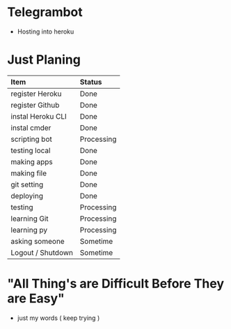 # Telegrambot
* Hosting into heroku

# Just Planing

| Item                  | Status                                     |
| :-------------------- | :---------------------------------------- |
| register Heroku                    | Done                              |
| register Github                    | Done                          |
| instal Heroku CLI                 | Done                         |
| instal cmder                    | Done                                   |
| scripting bot                  | Processing |
| testing local            | Done                                   |
| making apps          | Done                                     |
| making file              | Done                            |
| git setting              | Done                       |
| deploying                   | Done                                   |
| testing             | Processing                                       |
| learning Git           | Processing                  |
| learning py     | Processing                                |
| asking someone     | Sometime                                |
| Logout / Shutdown     | Sometime                                |

# "All Thing's are Difficult Before They are Easy"
* just my words ( keep trying )
